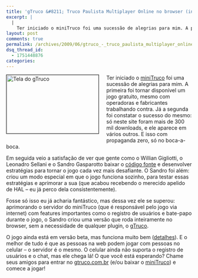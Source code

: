 ```yaml
---
title: 'gTruco &#8211; Truco Paulista Multiplayer Online no browser (integrado com miniTruco)'
excerpt: |
  |
    Ter iniciado o miniTruco foi uma sucessão de alegrias para mim. A primeira foi tornar disponível um jogo gratuito, mesmo com operadoras e fabricantes trabalhando contra. Já a segunda foi constatar o sucesso do mesmo: só neste site foram mais...
layout: post
comments: true
permalink: /archives/2009/06/gtruco_-_truco_paulista_multiplayer_online_no_browser_integrado_com_minitruco.html/
dsq_thread_id:
  - 1751448876
categories:
---
```

<span class="mt-enclosure mt-enclosure-image"><a href="http://gtruco.com.br"><img title="Tela do gTruco" src="//chester.me/archives/img/mt/2009/06/29/gtruco.jpg" width="250" height="159" class="mt-image-left" style="float: left; margin: 0 20px 20px 0;border-width:1px; border-style:solid;" /></a></span>Ter iniciado o [miniTruco][1] foi uma sucessão de alegrias para mim. A primeira foi tornar disponível um jogo gratuito, mesmo com operadoras e fabricantes trabalhando contra. Já a segunda foi constatar o sucesso do mesmo: só neste site foram mais de 300 mil downloads, e ele aparece em vários outros. E isso com propaganda zero, só no boca-a-boca.

Em seguida veio a satisfação de ver que gente como o Willian Gigliotti, o Leonadro Sellani e o Sandro Gasparotto baixar o [código fonte][2] e desenvolver estratégias para tornar o jogo cada vez mais desafiante. O Sandro foi além: criou um modo especial em que o jogo funciona sozinho, para testar essas estratégias e aprimorar a sua (que acabou recebendo o merecido apelido de HAL &#8211; eu já perco dela consistentemente).

Fosse só isso eu já acharia fantástico, mas dessa vez ele se superou: aprimorando o servidor do miniTruco (que é responsável pelo jogo via internet) com features importantes como o registro de usuários e bate-papo durante o jogo, o Sandro criou uma versão que roda inteiramente no browser, sem a necessidade de qualquer plugin, o [gTruco][3].

O jogo ainda está em versão beta, mas funciona muito bem ([detalhes][4]). E o melhor de tudo é que as pessoas na web podem jogar com pessoas no celular &#8211; o servidor é o mesmo. O celular ainda não suporta o registro de usuários e o chat, mas ele chega lá! O que você está esperando? Chame seus amigos para entrar no [gtruco.com.br][3] (e/ou baixar o [miniTruco][1]) e comece a jogar!

 [1]: //chester.me/minitruco
 [2]: http://code.google.com/p/minitruco
 [3]: http://gtruco.com.br/
 [4]: http://sobre.gtruco.com.br/
